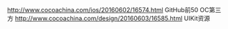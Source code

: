 http://www.cocoachina.com/ios/20160602/16574.html GitHub前50 OC第三方
http://www.cocoachina.com/design/20160603/16585.html UIKit资源
